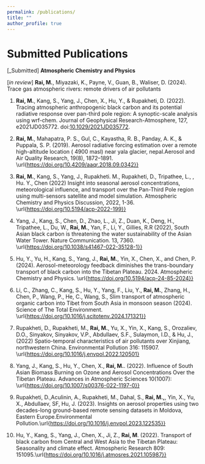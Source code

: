```yaml
---
permalink: /publications/
title: ""
author_profile: true
---
```


# Submitted Publications

[_Submitted] **Atmospheric Chemistry and Physics**

[_in review_] **Rai, M.**, Miyazaki, K., Payne, V., Guan, B., Waliser, D. (2024). Trace gas atmospheric rivers: remote drivers of air pollutants


1. **Rai, M.**, Kang, S., Yang, J., Chen, X., Hu, Y., \& Rupakheti, D. (2022). Tracing atmospheric anthropogenic black carbon and its potential radiative response over pan-third pole region: A synoptic-scale analysis using wrf-chem. Journal of Geophysical Research-Atmosphere, 127, e2021JD035772. doi:[10.1029/2021JD035772](https://doi.org/10.1029/2021JD035772).


2. **Rai, M.**, Mahapatra, P. S., Gul, C., Kayastha, R. B., Panday, A. K., \& Puppala, S. P. (2019). Aerosol radiative forcing estimation over a remote high-altitude location ( 4900 masl) near yala glacier, nepal.Aerosol and Air Quality Research, 19(8), 1872–1891. \url{https://doi.org/10.4209/aaqr.2018.09.0342}}

3. **Rai, M.**, Kang, S., Yang, J., Rupakheti. M., Rupakheti, D., Tripathee, L., , Hu. Y., Chen (2022) Insight into seasonal aerosol concentrations, meteorological influence, and transport over the Pan-Third Pole region using multi-sensors satellite and model simulation. Atmospheric Chemistry and Physics Discussion, 2022, 1-36.
\url{https://doi.org/10.5194/acp-2022-199}}

4. Yang, J., Kang, S., Chen, D., Zhao, L., Ji, Z., Duan, K., Deng, H., Tripathee, L., Du, W., **Rai, M.**, Yan, F., Li, Y., Gillies, R.R (2022), South Asian black carbon is threatening the water sustainability of the Asian Water Tower. Nature Communication. 13, 7360.
\url{https://doi.org/10.1038/s41467-022-35128-1}}

5. Hu, Y., Yu, H., Kang, S., Yang, J., **Rai, M.**, Yin, X., Chen, X., and Chen, P. (2024). Aerosol-meteorology feedback diminishes the trans-boundary transport of black carbon into the Tibetan Plateau. 2024. Atmospheric Chemistry and Physics. \url{https://doi.org/10.5194/acp-24-85-2024}}

6. Li, C., Zhang, C., Kang, S., Hu, Y., Yang, F., Liu, Y., **Rai, M.**, Zhang, H., Chen, P., Wang, P., He, C., Wang, S., Slim transport of atmospheric organic carbon into Tibet from South Asia in monsoon season (2024). Science of The Total Environment. \url{https://doi.org/10.1016/j.scitotenv.2024.171321}}

7. Rupakheti, D., Rupakheti, M., **Rai, M.**, Yu, X., Yin, X., Kang, S., Orozaliev, D.O., Sinyakov, Sinyakov, V.P., Abdullaev, S.F., Sulaymon, I.D., \& Hu, J., (2022) Spatio-temporal characteristics of air pollutants over Xinjiang, northwestern China. Environmental Pollution 316: 115907. \url{https://doi.org/10.1016/j.envpol.2022.120501}


8. Yang, J., Kang, S., Hu, Y., Chen, X., **Rai, M.**. (2022). Influence of South Asian Biomass Burning on Ozone and Aerosol Concentrations Over the Tibetan Plateau. Advances in Atmospheric Sciences 10(1007): \url{https://doi.org/10.1007/s00376-022-1197-0}}

9. Rupakheti, D.,Aculinin, A., Rupakheti, M.,  Dahal, S., **Rai, M.,**, Yin, X., Yu, X., Abdullaev, SF, Hu, J. (2023). Insights on aerosol properties using two decades-long ground-based remote sensing datasets in Moldova, Eastern Europe.Environmental Pollution.\url{https://doi.org/10.1016/j.envpol.2023.122535}}

10. Hu, Y., Kang, S., Yang, J., Chen, X., Ji, Z., **Rai, M**. (2022). Transport of black carbon from Central and West Asia to the Tibetan Plateau: Seasonality and climate effect. Atmospheric Research 809: 151095.\url{https://doi.org/10.1016/j.atmosres.2021.105987}}





